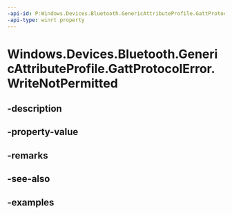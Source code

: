 ```yaml
---
-api-id: P:Windows.Devices.Bluetooth.GenericAttributeProfile.GattProtocolError.WriteNotPermitted
-api-type: winrt property
---
```


<!-- Property syntax.
public byte WriteNotPermitted { get; }
-->

# Windows.Devices.Bluetooth.GenericAttributeProfile.GattProtocolError.WriteNotPermitted

## -description

## -property-value

## -remarks

## -see-also

## -examples


